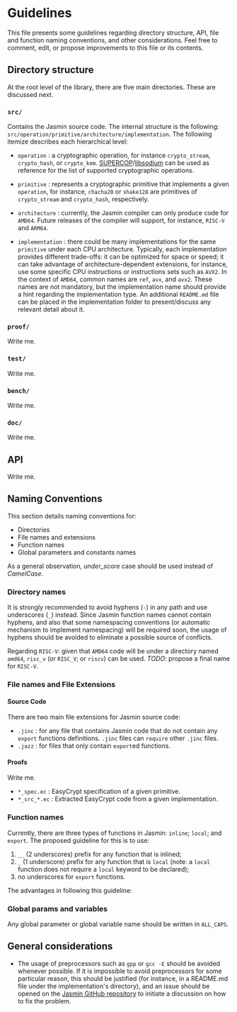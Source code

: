 # Guidelines

This file presents some guidelines regarding directory structure, API, file and function naming conventions, and other considerations. Feel free to comment, edit, or propose improvements to this file or its contents.

## Directory structure

At the root level of the library, there are five main directories. These are discussed next.

### `src/ `
Contains the Jasmin source code. The internal structure is the following: `src/operation/primitive/architecture/implementation`. The following itemize describes each hierarchical level:
 
 * `operation` : a cryptographic operation, for instance `crypto_stream`, `crypto_hash`, or `crypto_kem`. [SUPERCOP](https://bench.cr.yp.to/supercop.html)/[libsodium](https://github.com/jedisct1/libsodium/tree/master/src/libsodium) can be used as reference for the list of supported cryptographic operations.
 
 * `primitive` : represents a cryptographic primitive that implements a given `operation`, for instance, `chacha20` or  `shake128` are primitives of `crypto_stream` and `crypto_hash`, respectively. 
 
 * `architecture` : currently, the Jasmin compiler can only produce code for `AMD64`. Future releases of the compiler will support, for instance, `RISC-V` and `ARM64`.

 * `implementation` : there could be many implementations for the same `primitive` under each CPU architecture. Typically, each implementation provides different trade-offs: it can be optimized for space or speed; it can take advantage of architecture-dependent extensions, for instance, use some specific CPU instructions or instructions sets such as `AVX2`. In the context of `AMD64`, common names are `ref`, `avx`, and `avx2`. These names are not mandatory, but the implementation name should provide a hint regarding the implementation type. An additional `README.md` file can be placed in the implementation folder to present/discuss any relevant detail about it.

### `proof/`

Write me.

### `test/`

Write me.

### `bench/`

Write me.

### `doc/`

Write me.

## API

Write me.

## Naming Conventions

This section details naming conventions for:
* Directories 
* File names and extensions
* Function names
* Global parameters and constants names

As a general observation, *under_score* case should be used instead of *CamelCase*.

### Directory names

It is strongly recommended to avoid hyphens (`-`) in any path and use underscores (`_`) instead. Since Jasmin function names cannot contain hyphens, and also that some namespacing conventions (or automatic mechanism to implement namespacing) will be required soon, the usage of hyphens should be avoided to eliminate a possible source of conflicts.

Regarding `RISC-V`: given that `AMD64` code will be under a directory named `amd64`, `risc_v` (or `RISC_V`; or `riscv`) can be used. *TODO*: propose a final name for `RISC-V`.

### File names and File Extensions

#### Source Code

There are two main file extensions for Jasmin source code:
* `.jinc` : for any file that contains Jasmin code that do not contain any `export` functions definitions. `.jinc` files can `require` other `.jinc` files.
* `.jazz` : for files that only contain `export`ed functions.

#### Proofs

Write me.

* `*_spec.ec` : EasyCrypt specification of a given primitive.
* `*_src_*.ec` : Extracted EasyCrypt code from a given implementation. 


### Function names

Currently, there are three types of functions in Jasmin: `inline`; `local`; and `export`. The proposed guideline for this is to use:
1. `__` (2 underscores) prefix for any function that is inlined;
2. `_` (1 underscore) prefix for any function that is `local` (note: a `local` function does not require a `local` keyword to be declared);
3. no underscores for `export` functions.

The advantages in following this guideline:

### Global params and variables

Any global parameter or global variable name should be written in `ALL_CAPS`. 


## General considerations

* The usage of preprocessors such as `gpp` or `gcc -E` should be avoided whenever possible. If it is impossible to avoid preprocessors for some particular reason, this should be justified (for instance, in a README.md file under the implementation's directory), and an issue should be opened on the [Jasmin GitHub repository](https://github.com/jasmin-lang/jasmin) to initiate a discussion on how to fix the problem.





